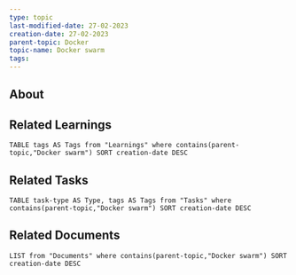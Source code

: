 ```yaml
---
type: topic
last-modified-date: 27-02-2023
creation-date: 27-02-2023
parent-topic: Docker
topic-name: Docker swarm
tags: 
---
```


## About


## Related Learnings
```dataview
TABLE tags AS Tags from "Learnings" where contains(parent-topic,"Docker swarm") SORT creation-date DESC
```


## Related Tasks
```dataview
TABLE task-type AS Type, tags AS Tags from "Tasks" where contains(parent-topic,"Docker swarm") SORT creation-date DESC
```

## Related Documents
```dataview
LIST from "Documents" where contains(parent-topic,"Docker swarm") SORT creation-date DESC
```